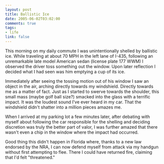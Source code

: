 ```yaml
--- 
layout: post
title: Ballistic Ice
date: 2005-06-02T03:02:00
comments: true
tags:
- life
link: false
---
```

This morning on my daily commute I was unintentionally shelled by ballistic ice. While traveling at about 70 MPH in the left lane of I-435, following an unremarkable late model American sedan (license plate 177 WWM) I observed the driver toss something out the window. Upon later reflection I decided what I had seen was him emptying a cup of its ice.

Immediately after seeing the tossing motion out of his window I saw an object in the air, arching directly towards my windshield. Directly towards me as a matter of fact. Just as I started to swerve towards the shoulder, this small mass (maybe golf ball size?) smacked into the glass with a terrific impact. It was the loudest sound I've ever heard in my car. That the windshield didn't shatter into a million pieces amazes me.

When I arrived at my parking lot a few minutes later, after debating with myself about following the car responsible for the shelling and deciding discretion was truly the better part of valor, I was further amazed that there wasn't even a chip in the window where the impact had occurred.

Good thing this didn't happen in Florida where, thanks to a new law endorsed by the NRA, I can now defend myself from attack via my handgun without first attempting to flee. There I could have returned fire, claiming that I'd felt "threatened."
